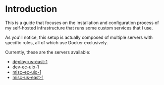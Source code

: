 # Introduction

This is a guide that focuses on the installation and configuration process of my self-hosted infrastructure that runs some custom services that I use.

As you'll notice, this setup is actually composed of multiple servers with specific roles, all of which use Docker exclusively.

Currently, these are the servers available:

- [deploy-us-east-1](./servers/deploy-us-east-1/configuration/index.md)
- [dev-ec-uio-1](./servers/dev-ec-uio-1/configuration/index.md)
- [misc-ec-uio-1](./servers/misc-ec-uio-1/configuration/index.md)
- [misc-us-east-1](./servers/misc-us-east-1/configuration/index.md)
